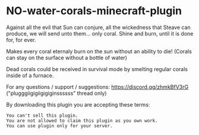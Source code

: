 # NO-water-corals-minecraft-plugin
Against all the evil that Sun can conjure, all the wickedness that Steave can produce, we will send unto them... only coral. Shine and burn, until it is done for, for ever.

Makes every coral eternaly burn on the sun without an ability to die!
(Corals can stay on the surface without a bottle of water)

Dead corals could be received in survival mode by smelting regular corals inside of a furnace.


For any questions / support / suggestions: https://discord.gg/zhmkBfV3rG ("plugggiigigiigigiginssssss" thread only)



By downloading this plugin you are accepting these terms:

    You can't sell this plugin.
    You are not allowed to claim this plugin as you own work.
    You can use plugin only for your server.
